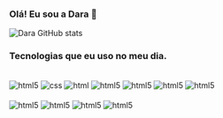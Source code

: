 ### Olá!  Eu sou a Dara 🎲

![Dara GitHub stats](https://github-readme-stats.vercel.app/api?username=yDaraAlves&show_icons=true&theme=onedark)

### Tecnologias que eu uso no meu dia.
<div style="display: inline_block"><br/>
<img align="center" alt="html5" src="https://img.shields.io/badge/Python-3776AB?style=for-the-badge&logo=python&logoColor=white">
<img align="center" alt="css" src="https://img.shields.io/badge/CSS-239120?&style=for-the-badge&logo=css3&logoColor=white">

<img align="center" alt="html" src="https://img.shields.io/badge/HTML-239120?style=for-the-badge&logo=html5&logoColor=white">

<img align="center" alt="html5" src="https://img.shields.io/badge/PHP-777BB4?style=for-the-badge&logo=php&logoColor=white">
<img align="center" alt="html5" src="https://img.shields.io/badge/JavaScript-323330?style=for-the-badge&logo=javascript&logoColor=F7DF1E">
<img align="center" alt="html5" src="https://img.shields.io/badge/Java-ED8B00?style=for-the-badge&logo=java&logoColor=white">
<img align="center" alt="html5" src="https://img.shields.io/badge/C%23-239120?style=for-the-badge&
logo=c-sharp&logoColor=white"><br/>
</div>

<div style="display: inline_block"><br/>
<img align="center" alt="html5" src="https://img.shields.io/badge/Bootstrap-563D7C?style=for-the-badge&logo=bootstrap&logoColor=white">
<img align="center" alt="html5" src="https://img.shields.io/badge/MySQL-00000F?style=for-the-badge&logo=mysql&logoColor=white">
<img align="center" alt="html5" src="https://img.shields.io/badge/MySQL-00000F?style=for-the-badge&logo=mysql&logoColor=white">
<img align="center" alt="html5" src="https://img.shields.io/badge/Unity-100000?style=for-the-badge&logo=unity&logoColor=white">

</div>

